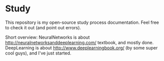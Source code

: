 # Study
This repository is my open-source study process documentation. Feel free to check it out (and point out errors).

Short overview:
NeuralNetworks is about http://neuralnetworksanddeeplearning.com/ textbook, and mostly done.
DeepLearning is about http://www.deeplearningbook.org/ (by some super cool guys), and I've just started.
